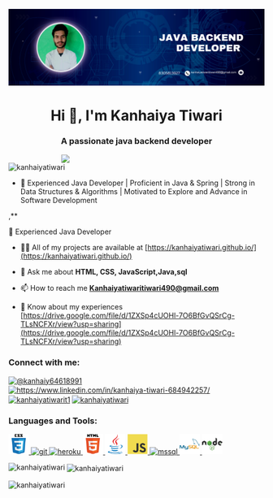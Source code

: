 ![logo](https://github.com/kanhaiyatiwari/kanhaiyatiwari/blob/main/gitBanner.png)
<h1 align="center">Hi 👋, I'm Kanhaiya Tiwari</h1>
<h3 align="center">A passionate java backend developer</h3>
<img  width="400" align="right" src="https://user-images.githubusercontent.com/108019103/210264246-947d52bc-e58f-4196-8399-30a40b8c6d00.png" />
<p align="left"> <img src="https://komarev.com/ghpvc/?username=kanhaiyatiwari&label=Profile%20views&color=0e75b6&style=flat" alt="kanhaiyatiwari" /> </p>

- 🌱 Experienced Java Developer | Proficient in Java & Spring | Strong in Data Structures & Algorithms | Motivated to Explore and Advance in Software Development

,**

🌱 Experienced Java Developer

- 👨‍💻 All of my projects are available at [https://kanhaiyatiwari.github.io/](https://kanhaiyatiwari.github.io/)

- 💬 Ask me about **HTML, CSS, JavaScript,Java,sql**

- 📫 How to reach me **Kanhaiyatiwaritiwari490@gmail.com**

- 📄 Know about my experiences [https://drive.google.com/file/d/1ZXSp4cUOHl-7O6BfGvQSrCg-TLsNCFXr/view?usp=sharing](https://drive.google.com/file/d/1ZXSp4cUOHl-7O6BfGvQSrCg-TLsNCFXr/view?usp=sharing)

<h3 align="left">Connect with me:</h3>
<p align="left">
<a href="https://twitter.com/@kanhaiy64618991" target="blank"><img align="center" src="https://raw.githubusercontent.com/rahuldkjain/github-profile-readme-generator/master/src/images/icons/Social/twitter.svg" alt="@kanhaiy64618991" height="30" width="40" /></a>
<a href="https://linkedin.com/in/https://www.linkedin.com/in/kanhaiya-tiwari-684942257/" target="blank"><img align="center" src="https://raw.githubusercontent.com/rahuldkjain/github-profile-readme-generator/master/src/images/icons/Social/linked-in-alt.svg" alt="https://www.linkedin.com/in/kanhaiya-tiwari-684942257/" height="30" width="40" /></a>
<a href="https://www.hackerrank.com/kanhaiyatiwarit1" target="blank"><img align="center" src="https://raw.githubusercontent.com/rahuldkjain/github-profile-readme-generator/master/src/images/icons/Social/hackerrank.svg" alt="kanhaiyatiwarit1" height="30" width="40" /></a>
<a href="https://www.leetcode.com/kanhaiyatiwari" target="blank"><img align="center" src="https://raw.githubusercontent.com/rahuldkjain/github-profile-readme-generator/master/src/images/icons/Social/leet-code.svg" alt="kanhaiyatiwari" height="30" width="40" /></a>
</p>

<h3 align="left">Languages and Tools:</h3>
<p align="left"> <a href="https://www.w3schools.com/css/" target="_blank" rel="noreferrer"> <img src="https://raw.githubusercontent.com/devicons/devicon/master/icons/css3/css3-original-wordmark.svg" alt="css3" width="40" height="40"/> </a> <a href="https://git-scm.com/" target="_blank" rel="noreferrer"> <img src="https://www.vectorlogo.zone/logos/git-scm/git-scm-icon.svg" alt="git" width="40" height="40"/> </a> <a href="https://heroku.com" target="_blank" rel="noreferrer"> <img src="https://www.vectorlogo.zone/logos/heroku/heroku-icon.svg" alt="heroku" width="40" height="40"/> </a> <a href="https://www.w3.org/html/" target="_blank" rel="noreferrer"> <img src="https://raw.githubusercontent.com/devicons/devicon/master/icons/html5/html5-original-wordmark.svg" alt="html5" width="40" height="40"/> </a> <a href="https://www.java.com" target="_blank" rel="noreferrer"> <img src="https://raw.githubusercontent.com/devicons/devicon/master/icons/java/java-original.svg" alt="java" width="40" height="40"/> </a> <a href="https://developer.mozilla.org/en-US/docs/Web/JavaScript" target="_blank" rel="noreferrer"> <img src="https://raw.githubusercontent.com/devicons/devicon/master/icons/javascript/javascript-original.svg" alt="javascript" width="40" height="40"/> </a> <a href="https://www.microsoft.com/en-us/sql-server" target="_blank" rel="noreferrer"> <img src="https://www.svgrepo.com/show/303229/microsoft-sql-server-logo.svg" alt="mssql" width="40" height="40"/> </a> <a href="https://www.mysql.com/" target="_blank" rel="noreferrer"> <img src="https://raw.githubusercontent.com/devicons/devicon/master/icons/mysql/mysql-original-wordmark.svg" alt="mysql" width="40" height="40"/> </a> <a href="https://nodejs.org" target="_blank" rel="noreferrer"> <img src="https://raw.githubusercontent.com/devicons/devicon/master/icons/nodejs/nodejs-original-wordmark.svg" alt="nodejs" width="40" height="40"/> </a> </p>

<p><img align="left" src="https://github-readme-stats.vercel.app/api/top-langs?username=kanhaiyatiwari&show_icons=true&locale=en&layout=compact" alt="kanhaiyatiwari" /></p>

<p>&nbsp;<img align="center" src="https://github-readme-stats.vercel.app/api?username=kanhaiyatiwari&show_icons=true&locale=en" alt="kanhaiyatiwari" /></p>

<p><img align="center" src="https://github-readme-streak-stats.herokuapp.com/?user=kanhaiyatiwari&" alt="kanhaiyatiwari" /></p>
